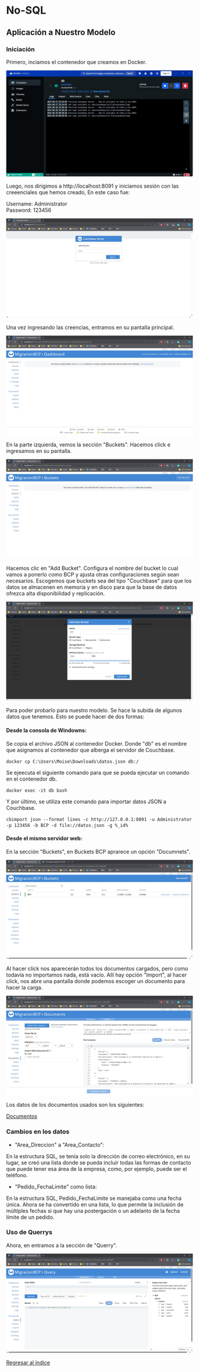 # No-SQL



## Aplicación a Nuestro Modelo

### Iniciación


Primero, inciamos el contenedor que creamos en Docker.

<div>
<img src=".\resources\NoSQL\CB-06.jpeg" alt="CB-06" style="width: auto; height: auto;"/>
</div>

Luego, nos dirigimos a http://localhost:8091 y iniciamos sesión con las creeenciales que hemos creado, En este caso fue:

Username: Administrator     
Password: 123456

<div>
<img src=".\resources\NoSQL\CB-00.jpeg" alt="CB-00" style="width: auto; height: auto;"/>
</div>

Una vez ingresando las creencias, entramos en su pantalla principal.

<div>
<img src=".\resources\NoSQL\CB-01.jpeg" alt="CB-01" style="width: auto; height: auto;"/>
</div>

En la parte izquierda, vemos la sección "Buckets". Hacemos click e ingresamos en su pantalla.

<div>
<img src=".\resources\NoSQL\CB-02.jpeg" alt="CB-02" style="width: auto; height: auto;"/>
</div>

Hacemos clic en "Add Bucket". Configura el nombre del bucket lo cual vamos a ponerlo como BCP y ajusta otras configuraciones según sean necesarios. Escogemos que buckets sea del tipo "Couchbase" para que los datos se almacenen en memoria y en disco para que la base de datos ofrezca alta disponibilidad y replicación.

<div>
<img src=".\resources\NoSQL\CB-03.jpeg" alt="CB-03" style="width: auto; height: auto;"/>
</div>

Para poder probarlo para nuestro modelo. Se hace la subida de algunos datos que tenemos. Esto se puede hacer de dos formas: 

#### Desde la consola de Windowns: 

Se copia el archivo JSON al contenedor Docker. Donde "db" es el nombre que asignamos al contenedor que alberga el servidor de Couchbase.


```
docker cp C:\Users\Moise\Downloads\datos.json db:/
```

Se ejeecuta el siguiente comando para que se pueda ejecutar un  comando en el contenedor db.

```
docker exec -it db bash
```

Y por último, se utiliza este comando para importar datos JSON a Couchbase.

```
cbimport json --format lines -c http://127.0.0.1:8091 -u Administrator -p 123456 -b BCP -d file://datos.json -g %_id%
```

#### Desde el mismo servidor web:

En la sección "Buckets", en Buckets BCP aprarece un opción "Documnets".

<div>
<img src=".\resources\NoSQL\CB-05.jpeg" alt="CB-05" style="width: auto; height: auto;"/>
</div>

Al hacer click nos aparecerán todos los documentos cargados, pero como todavía no importamos nada, está vacío.  Allí hay opción "Import", al hacer click, nos abre una pantalla donde podemos escoger un documento para hacer la carga.

<div>
<img src=".\resources\NoSQL\CB-04.jpeg" alt="CB-04" style="width: auto; height: auto;"/>
</div>

Los datos de los documentos usados son los siguientes:

[Documentos](/Monografia/resources/NoSQL/datos.md)


### Cambios en los datos

* "Area_Direccion" a "Area_Contacto":

En la estructura SQL, se tenía solo la dirección de correo electrónico, en su lugar, se creó una lista donde se pueda incluir todas las formas de contacto que puede tener esa área de la empresa, como, por ejemplo, puede ser el teléfono.

* "Pedido_FechaLimite" como lista:

En la estructura SQL, Pedido_FechaLimite se manejaba como una fecha única. Ahora se ha convertido en una lista, lo que permite la inclusión de múltiples fechas si que hay una postergación o un adelanto de la fecha límite de un pedido.


### Uso de Querrys

Ahora, en entramos a la sección de "Querry".

<div>
<img src=".\resources\NoSQL\CB-07.jpeg" alt="CB-07" style="width: auto; height: auto;"/>
</div>


[Regresar al índice](Indice.md)